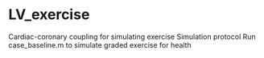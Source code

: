 # LV_exercise
Cardiac-coronary coupling for simulating exercise
Simulation protocol
Run case_baseline.m to simulate graded exercise for health 
